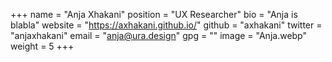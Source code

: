 +++
name = "Anja Xhakani"
position = "UX Researcher"
bio = "Anja is blabla"
website = "https://axhakani.github.io/"
github = "axhakani"
twitter = "anjaxhakani"
email = "anja@ura.design"
gpg = ""
image = "Anja.webp"
weight = 5
+++
